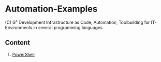 # Automation-Examples
(C) G² Development
Infrastructure as Code, Automation, Toolbuilding for IT-Environments in several programming languages.

## Content
1. [PowerShell]()

